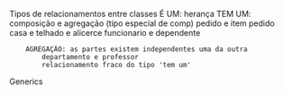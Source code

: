 Tipos de relacionamentos entre classes
    É UM: herança 
    TEM UM: composição e agregação (tipo  especial de comp)
        pedido e item pedido
        casa e telhado e alicerce
        funcionario e dependente

        AGREGAÇÃO: as partes existem independentes uma da outra
            departamento e professor
            relacionamento fraco do tipo 'tem um'

Generics